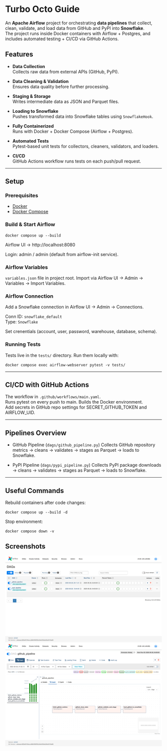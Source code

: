 # Turbo Octo Guide

An **Apache Airflow** project for orchestrating **data pipelines** that collect, clean, validate, and load data from GitHub and PyPI into **Snowflake**.  
The project runs inside Docker containers with Airflow + Postgres, and includes automated testing + CI/CD via GitHub Actions.

## Features

- **Data Collection**  
  Collects raw data from external APIs (GitHub, PyPI).

- **Data Cleaning & Validation**  
  Ensures data quality before further processing.

- **Staging & Storage**   
  Writes intermediate data as JSON and Parquet files.

- **Loading to Snowflake**  
  Pushes transformed data into Snowflake tables using `SnowflakeHook`.

- **Fully Containerized**   
  Runs with Docker + Docker Compose (Airflow + Postgres).

- **Automated Tests**   
  Pytest-based unit tests for collectors, cleaners, validators, and loaders.

- **CI/CD**  
  GitHub Actions workflow runs tests on each push/pull request.

---

## Setup

### Prerequisites
- [Docker](https://docs.docker.com/get-docker/)
- [Docker Compose](https://docs.docker.com/compose/)

### Build & Start Airflow

```
docker compose up --build
```

Airflow UI -> http://localhost:8080

Login: admin / admin (default from airflow-init service).

### Airflow Variables

`variables.json` file in project root.
Import via Airflow UI -> Admin -> Variables -> Import Variables.

### Airflow Connection

Add a Snowflake connection in Airflow UI -> Admin -> Connections.  

Conn ID: `snowflake_default`  
Type: `Snowflake`  

Set crenentials (account, user, password, warehouse, database, schema).

### Running Tests

Tests live in the `tests/` directory.
Run them locally with:

```
docker compose exec airflow-webserver pytest -v tests/
```

---

## CI/CD with GitHub Actions

The workflow in `.github/workflows/main.yaml`.  
Runs pytest on every push to main. 
Builds the Docker environment.  
Add secrets in GitHub repo settings for SECRET_GITHUB_TOKEN and AIRFLOW_UID.

---

## Pipelines Overview

- GitHub Pipeline (`dags/github_pipeline.py`)
Collects GitHub repository metrics -> cleans -> validates -> stages as Parquet -> loads to Snowflake.

- PyPI Pipeline (`dags/pypi_pipeline.py`)
Collects PyPI package downloads -> cleans -> validates -> stages as Parquet -> loads to Snowflake.

---

## Useful Commands

Rebuild containers after code changes:
```
docker compose up --build -d
```

Stop environment:
```
docker compose down -v
```

## Screenshots

![Alt text](screencapture-1.png)
![Alt text](screencapture-2.png)